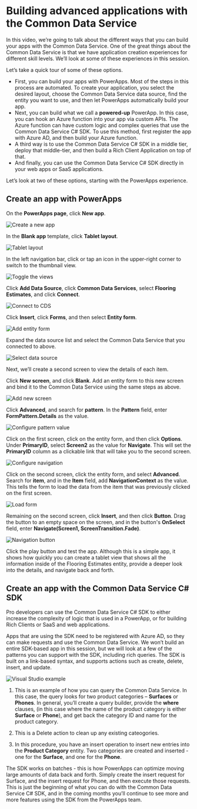 <properties
   pageTitle="The Common Data Service: Advance Apps | Microsoft PowerApps"
   description="Building Advanced Applications with the Common Data Service"
   services=""
   suite="powerapps"
   documentationCenter="na"
   authors="v-brbene"
   manager="anneta"
   editor=""
   tags=""
   featuredVideoId="os33pHQ9jSU"
   courseDuration="7m"/>

<tags
   ms.service="powerapps"
   ms.devlang="na"
   ms.topic="get-started-article"
   ms.tgt_pltfrm="na"
   ms.workload="na"
   ms.date="6/20/2017"
   ms.author="v-brbene"/>

# Building advanced applications with the Common Data Service

In this video, we’re going to talk about the different ways that you can build your apps with the Common Data Service. One of the great things about the Common Data Service is that we have application creation experiences for different skill levels. We’ll look at some of these experiences in this session. 

Let’s take a quick tour of some of these options.

- First, you can build your apps with PowerApps. Most of the steps in this process are automated. To create your application, you select the desired layout, choose the Common Data Service data source, find the entity you want to use, and then let PowerApps automatically build your app.
- Next, you can build what we call a **powered-up** PowerApp. In this case, you can hook an Azure function into your app via custom APIs. The Azure function can have custom logic and complex queries that use the Common Data Service C# SDK.  To use this method, first register the app with Azure AD, and then build your Azure function. 
- A third way is to use the Common Data Service C# SDK in a middle tier, deploy that middle-tier, and then build a Rich Client Application on top of that. 
- And finally, you can use the Common Data Service C# SDK directly in your web apps or SaaS applications. 

Let’s look at two of these options, starting with the PowerApps experience. 

## Create an app with PowerApps

On the **PowerApps page**, click **New app**.

![Create a new app](./media/learning-common-data-service-advanced-apps/powerapps-new-app.png)

In the **Blank app** template, click **Tablet layout**. 

![Tablet layout](./media/learning-common-data-service-advanced-apps/tablet-layout.png)

In the left navigation bar, click or tap an icon in the upper-right corner to switch to the thumbnail view. 

![Toggle the views](./media/learning-common-data-service-advanced-apps/toggle-view.png)


Click **Add Data Source**, click **Common Data Services**, select **Flooring Estimates**, and click **Connect**.

![Connect to CDS](./media/learning-common-data-service-advanced-apps/add-data-source.png)

Click **Insert**, click **Forms**, and then select **Entity form**.

![Add entity form](./media/learning-common-data-service-advanced-apps/insert-entity-form.png)

Expand the data source list and select the Common Data Service that you connected to above. 

![Select data source](./media/learning-common-data-service-advanced-apps/select-data-source.png)

Next, we’ll create a second screen to view the details of each item. 

Click **New screen**, and click **Blank**. Add an entity form to this new screen and bind it to the Common Data Service using the same steps as above. 

![Add new screen](./media/learning-common-data-service-advanced-apps/new-blank-screen.png)

Click **Advanced**, and search for **pattern**. In the **Pattern** field, enter **FormPattern.Details** as the value. 

![Configure pattern value](./media/learning-common-data-service-advanced-apps/pattern-value.png)

Click on the first screen, click on the entity form, and then click **Options**. Under **PrimaryID**, select **Screen2** as the value for **Navigate**. This will set the **PrimaryID** column as a clickable link that will take you to the second screen. 

![Configure navigation](./media/learning-common-data-service-advanced-apps/options-screen.png)


Click on the second screen, click the entity form, and select **Advanced**. Search for **item**, and in the **Item** field, add **NavigationContext** as the value.  This tells the form to load the data from the item that was previously clicked on the first screen. 

![Load form](./media/learning-common-data-service-advanced-apps/navigation-setting.png)

Remaining on the second screen, click **Insert**, and then click **Button**. Drag the button to an empty space on the screen, and in the button's **OnSelect** field, enter **Navigate(Screen1, ScreenTransition.Fade)**. 

![Navigation button](./media/learning-common-data-service-advanced-apps/navigation-button.png)

Click the play button and test the app. Although this is a simple app, it shows how quickly you can create a tablet view that shows all the information inside of the Flooring Estimates entity, provide a deeper look into the details, and navigate back and forth. 

## Create an app with the Common Data Service C# SDK

Pro developers can use the Common Data Service C# SDK to either increase the complexity of logic that is used in a PowerApp, or for building Rich Clients or SaaS and web applications. 

Apps that are using the SDK need to be registered with Azure AD, so they can make requests and use the Common Data Service. We won’t build an entire SDK-based app in this session, but we will look at a few of the patterns you can support with the SDK, including rich queries. The SDK is built on a link-based syntax, and supports actions such as create, delete, insert, and update.  

![Visual Studio example](./media/learning-common-data-service-advanced-apps/vs-sdk-example.png)
 
1. This is an example of how you can query the Common Data Service. In this case, the query looks for two product categories – **Surfaces** or **Phones**. In general, you’ll create a query builder, provide the **where** clauses, (in this case where the name of the product category is either **Surface** or **Phone**), and get back the category ID and name for the product category.

2. This is a Delete action to clean up any existing cateogories.

3. In this procedure, you have an insert operation to insert new entries into the **Product Category** entity. Two categories are created and inserted - one for the **Surface**, and one for the **Phone**.  

The SDK works on batches - this is how PowerApps can optimize moving large amounts of data back and forth. Simply create the insert request for Surface, and the insert request for Phone, and then execute those requests. This is just the beginning of what you can do with the Common Data Service C# SDK, and in the coming months you’ll continue to see more and more features using the SDK from the PowerApps team.